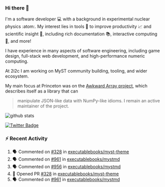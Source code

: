 ### Hi there 👋 

I'm a software developer 💻 with a background in experimental nuclear physics :atom:. My interest lies in tools :wrench: to improve productivity :chart_with_upwards_trend: and scientific insight :telescope:, including rich documentation 📚, interactive computing 🧮, and more! 

I have experience in many aspects of software engineering, including game design, full-stack web development, and high-performance numeric computing. 

At 2i2c I am working on MyST community building, tooling, and wider ecosystem. 

My main focus at Princeton was on the [Awkward Array project](awkward-array.org/), which describes itself as a library that can 
> manipulate JSON-like data with NumPy-like idioms. I remain an active maintainer of the project. 

![github stats](https://github-readme-stats.vercel.app/api?username=agoose77&show_icons=true&hide_rank=true&hide_title=true&bg_color=30,e76445,904e95&text_color=efe3ec&icon_color=efe3ec)
<!--
**agoose77/agoose77** is a ✨ _special_ ✨ repository because its `README.md` (this file) appears on your GitHub profile.

Here are some ideas to get you started:

- 🔭 I’m currently working on ...
- 🌱 I’m currently learning ...
- 👯 I’m looking to collaborate on ...
- 🤔 I’m looking for help with ...
- 💬 Ask me about ...
- 📫 How to reach me: ...
- 😄 Pronouns: ...
- ⚡ Fun fact: ...
-->

[![Twitter Badge](https://img.shields.io/twitter/follow/agoose77?style=flat-square&logo=Twitter&logoColor=white&color=cornflowerblue)](https://twitter.com/agoose77)

### :zap: Recent Activity

<!--START_SECTION:activity-->
1. 🗣 Commented on [#328](https://github.com/executablebooks/myst-theme/pull/328#issuecomment-1991514634) in [executablebooks/myst-theme](https://github.com/executablebooks/myst-theme)
2. 🗣 Commented on [#961](https://github.com/executablebooks/mystmd/pull/961#issuecomment-1991402324) in [executablebooks/mystmd](https://github.com/executablebooks/mystmd)
3. 🗣 Commented on [#956](https://github.com/executablebooks/mystmd/pull/956#issuecomment-1988856061) in [executablebooks/mystmd](https://github.com/executablebooks/mystmd)
4. 💪 Opened PR [#328](https://github.com/executablebooks/myst-theme/pull/328) in [executablebooks/myst-theme](https://github.com/executablebooks/myst-theme)
5. 🗣 Commented on [#961](https://github.com/executablebooks/mystmd/pull/961#issuecomment-1988726328) in [executablebooks/mystmd](https://github.com/executablebooks/mystmd)
<!--END_SECTION:activity-->
